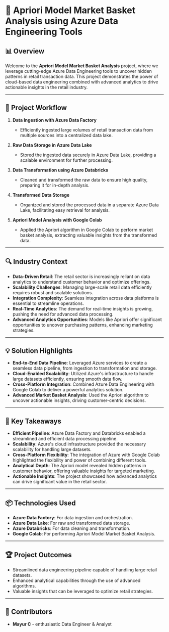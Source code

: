# 🛒 Apriori Model Market Basket Analysis using Azure Data Engineering Tools

## 📊 Overview
Welcome to the **Apriori Model Market Basket Analysis** project, where we leverage cutting-edge Azure Data Engineering tools to uncover hidden patterns in retail transaction data. This project demonstrates the power of cloud-based data engineering combined with advanced analytics to drive actionable insights in the retail industry.

---

## 🚀 Project Workflow

1. **Data Ingestion with Azure Data Factory**
   - Efficiently ingested large volumes of retail transaction data from multiple sources into a centralized data lake.
  
2. **Raw Data Storage in Azure Data Lake**
   - Stored the ingested data securely in Azure Data Lake, providing a scalable environment for further processing.

3. **Data Transformation using Azure Databricks**
   - Cleaned and transformed the raw data to ensure high quality, preparing it for in-depth analysis.

4. **Transformed Data Storage**
   - Organized and stored the processed data in a separate Azure Data Lake, facilitating easy retrieval for analysis.

5. **Apriori Model Analysis with Google Colab**
   - Applied the Apriori algorithm in Google Colab to perform market basket analysis, extracting valuable insights from the transformed data.

---

## 🔍 Industry Context

- **Data-Driven Retail**: The retail sector is increasingly reliant on data analytics to understand customer behavior and optimize offerings.
- **Scalability Challenges**: Managing large-scale retail data efficiently requires robust and scalable solutions.
- **Integration Complexity**: Seamless integration across data platforms is essential to streamline operations.
- **Real-Time Analytics**: The demand for real-time insights is growing, pushing the need for advanced data processing.
- **Advanced Analytics Opportunities**: Models like Apriori offer significant opportunities to uncover purchasing patterns, enhancing marketing strategies.

---

## 💡 Solution Highlights

- **End-to-End Data Pipeline**: Leveraged Azure services to create a seamless data pipeline, from ingestion to transformation and storage.
- **Cloud-Enabled Scalability**: Utilized Azure's infrastructure to handle large datasets efficiently, ensuring smooth data flow.
- **Cross-Platform Integration**: Combined Azure Data Engineering with Google Colab to deliver a powerful analytics solution.
- **Advanced Market Basket Analysis**: Used the Apriori algorithm to uncover actionable insights, driving customer-centric decisions.

---

## 📝 Key Takeaways

- **Efficient Pipeline**: Azure Data Factory and Databricks enabled a streamlined and efficient data processing pipeline.
- **Scalability**: Azure's cloud infrastructure provided the necessary scalability for handling large datasets.
- **Cross-Platform Flexibility**: The integration of Azure with Google Colab highlighted the flexibility and power of combining different tools.
- **Analytical Depth**: The Apriori model revealed hidden patterns in customer behavior, offering valuable insights for targeted marketing.
- **Actionable Insights**: The project showcased how advanced analytics can drive significant value in the retail sector.

---

## 📦 Technologies Used

- **Azure Data Factory**: For data ingestion and orchestration.
- **Azure Data Lake**: For raw and transformed data storage.
- **Azure Databricks**: For data cleaning and transformation.
- **Google Colab**: For performing Apriori Model Market Basket Analysis.

---

## 🏆 Project Outcomes

- Streamlined data engineering pipeline capable of handling large retail datasets.
- Enhanced analytical capabilities through the use of advanced algorithms.
- Valuable insights that can be leveraged to optimize retail strategies.

---

## 👥 Contributors

- **Mayur C** - enthusiastic Data Engineer & Analyst
